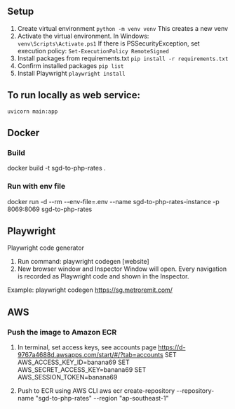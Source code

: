 ## Setup

1. Create virtual environment
   `python -m venv venv`
   This creates a new venv
2. Activate the virtual environment.
   In Windows:
   `venv\Scripts\Activate.ps1`
   If there is PSSecurityException, set execution policy:
   `Set-ExecutionPolicy RemoteSigned`
3. Install packages from requirements.txt
   `pip install -r requirements.txt`
4. Confirm installed packages
   `pip list`
5. Install Playwright
   `playwright install`

## To run locally as web service:

`uvicorn main:app`

## Docker

### Build

docker build -t sgd-to-php-rates .

### Run with env file

docker run -d --rm --env-file=.env --name sgd-to-php-rates-instance -p 8069:8069 sgd-to-php-rates

## Playwright

Playwright code generator

1. Run command: playwright codegen [website]
2. New browser window and Inspector Window will open. Every navigation is recorded as Playwright code and shown in the Inspector.

Example:
playwright codegen https://sg.metroremit.com/

## AWS

### Push the image to Amazon ECR

1. In terminal, set access keys, see accounts page https://d-9767a4688d.awsapps.com/start/#/?tab=accounts
   SET AWS_ACCESS_KEY_ID=banana69
   SET AWS_SECRET_ACCESS_KEY=banana69
   SET AWS_SESSION_TOKEN=banana69

2. Push to ECR using AWS CLI
   aws ecr create-repository --repository-name "sgd-to-php-rates" --region "ap-southeast-1"
